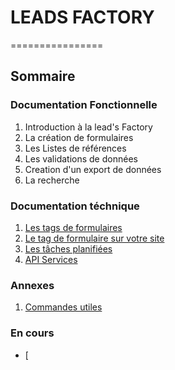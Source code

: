 # LEADS FACTORY
================

## Sommaire

### Documentation Fonctionnelle
1. Introduction à la lead's Factory
2. La création de formulaires
3. Les Listes de références
3. Les validations de données
4. Creation d'un export de données
2. La recherche


### Documentation téchnique
1. [Les tags de formulaires](formulaires_templating.md "Description des tags de formulaires")
2. [Le tag de formulaire sur votre site](formulaires_tag_site.md "")
3. [Les tâches planifiées](cronjobs.md "Description des cronjobs, facultatif")
4. [API Services](api.md "Description des méthodes de l'API Services, facultatif")



### Annexes
1. [Commandes utiles](commandes.md "Description des commandes")


### En cours
- [